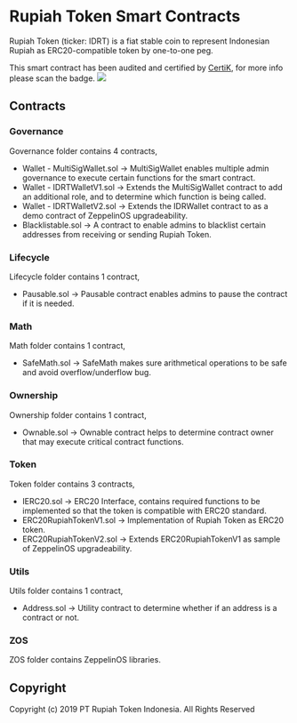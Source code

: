 # Rupiah Token Smart Contracts
Rupiah Token (ticker: IDRT) is a fiat stable coin to represent Indonesian Rupiah as ERC20-compatible token by one-to-one peg.

This smart contract has been audited and certified by [CertiK](https://certik.org/), for more info please scan the badge.
![](https://rupiahtoken.com/files/2019/04/badge_light-5-300x111.png)

## Contracts
### Governance
Governance folder contains 4 contracts, 
 - Wallet - MultiSigWallet.sol -> MultiSigWallet enables multiple admin governance to execute certain functions for the smart contract.
 - Wallet - IDRTWalletV1.sol -> Extends the MultiSigWallet contract to add an additional role, and to determine which function is being called.
 -  Wallet - IDRTWalletV2.sol -> Extends the IDRWallet contract to as a demo contract of ZeppelinOS upgradeability.
 - Blacklistable.sol -> A contract to enable admins to blacklist certain addresses from receiving or sending Rupiah Token.

### Lifecycle
Lifecycle folder contains 1 contract, 
 - Pausable.sol -> Pausable contract enables admins to pause the contract if it is needed.

### Math
Math folder contains 1 contract, 
 - SafeMath.sol -> SafeMath makes sure arithmetical operations to be safe and avoid overflow/underflow bug.

### Ownership
Ownership folder contains 1 contract, 
 - Ownable.sol -> Ownable contract helps to determine contract owner that may execute critical contract functions.

### Token
Token folder contains 3 contracts, 
 - IERC20.sol -> ERC20 Interface, contains required functions to be implemented so that the token is compatible with ERC20 standard.
 - ERC20RupiahTokenV1.sol -> Implementation of Rupiah Token as ERC20 token.
 - ERC20RupiahTokenV2.sol -> Extends ERC20RupiahTokenV1 as sample of ZeppelinOS upgradeability.

### Utils
Utils folder contains 1 contract, 
 - Address.sol -> Utility contract to determine whether if an address is a contract or not.

### ZOS
ZOS folder contains ZeppelinOS libraries.

## Copyright

Copyright (c) 2019 PT Rupiah Token Indonesia. All Rights Reserved
